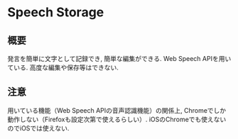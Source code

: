 # Speech Storage

## 概要

発言を簡単に文字として記録でき, 簡単な編集ができる.
Web Speech APIを用いている.
高度な編集や保存等はできない.

## 注意

用いている機能（Web Speech APIの音声認識機能）の関係上, Chromeでしか動作しない（Firefoxも設定次第で使えるらしい）.
iOSのChromeでも使えないのでiOSでは使えない.
